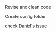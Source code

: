 Revise and clean code

Create config folder

check [Daniel's issue](https://github.com/manuelcampagnolo/S2CHANGE/issues/36) 
